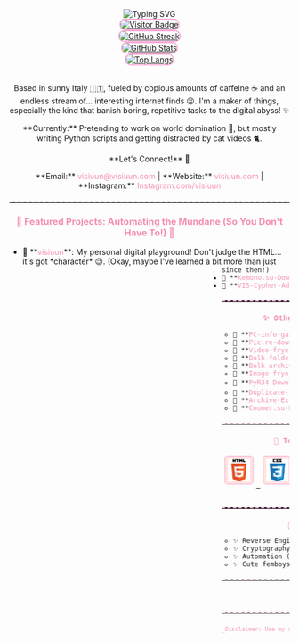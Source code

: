 <div align="center">
  <img src="https://readme-typing-svg.herokuapp.com?font=Fira+Code&size=30&pause=100&color=F9A8D4&vCenter=true&width=435&lines=✨+Hi+there+👋+I'm+Vis!+💖" alt="Typing SVG" />
</div>

<div align="center">
  <a href="https://visitor-badge.laobi.icu/badge?page_id=visiuun.visiuun">
    <img src="https://visitor-badge.laobi.icu/badge?page_id=visiuun.visiuun" alt="Visitor Badge" style="border-radius: 10px; border: 2px solid #F9A8D4;">
  </a>
</div>

<div align="center">
  <a href="https://github.com/visiuun">
    <img src="https://github-readme-streak-stats.herokuapp.com/?user=visiuun&theme=pastel-pink" alt="GitHub Streak" style="border-radius: 10px; border: 2px solid #F9A8D4;">
  </a>
</div>

<div align="center">
  <a href="https://github.com/visiuun">
    <img src="https://github-readme-stats.vercel.app/api?username=visiuun&show_icons=true&count_private=true&theme=pastel-pink" alt="GitHub Stats" style="border-radius: 10px; border: 2px solid #F9A8D4;">
  </a>
</div>

<div align="center">
  <a href="https://github.com/visiuun">
    <img src="https://github-readme-stats.vercel.app/api/top-langs/?username=visiuun&layout=compact&theme=pastel-pink" alt="Top Langs" style="border-radius: 10px; border: 2px solid #F9A8D4;">
  </a>
</div>

<br/>

<p align="center">
  Based in sunny Italy 🇮🇹, fueled by copious amounts of caffeine ☕ and an endless stream of... interesting internet finds 😜. I'm a maker of things, especially the kind that banish boring, repetitive tasks to the digital abyss! ✨
</p>

<p align="center">
  **Currently:**  Pretending to work on world domination 👑, but mostly writing Python scripts and getting distracted by cat videos 🐈.
</p>

<p align="center">
  **Let's Connect!** 🌸
</p>
<p align="center">
  **Email:** <a href="mailto:visiuun@visiuun.com" style="color: #F48FB1; text-decoration: none;">visiuun@visiuun.com</a> |
  **Website:** <a href="https://visiuun.com" style="color: #F48FB1; text-decoration: none;">visiuun.com</a> |
  **Instagram:** <a href="https://Instagram.com/visiuun" style="color: #F48FB1; text-decoration: none;">Instagram.com/visiuun</a>
</p>

<hr style="border-top: 2px dashed #F9A8D4; border-bottom: none; border-left: none; border-right: none; margin-top: 20px; margin-bottom: 20px;">

<div align="center">
  <h3 style="color: #F48FB1;">💖 Featured Projects: Automating the Mundane (So You Don't Have To!) 💖</h3>
</div>

<ul>
  <li>
    🌸 **<a href="https://github.com/visiuun/visiuun" style="color: #F48FB1; text-decoration: none;">visiuun</a>**: My personal digital playground!  Don't judge the HTML... it's got *character* 😉.  (Okay, maybe I've learned a bit more than just <code><marquee></code> since then!)
  </li>
  <li>
    🌸 **<a href="https://github.com/visiuun/Kemono.su-Downloader" style="color: #F48FB1; text-decoration: none;">Kemono.su-Downloader</a>**:  For... *research* purposes, obviously! 🧐  Think of it as digital archiving.  Yes, *archiving*!
  </li>
  <li>
    🌸 **<a href="https://github.com/visiuun/VIS-Cypher-Advanced" style="color: #F48FB1; text-decoration: none;">VIS-Cypher-Advanced</a>**: My brave (and possibly slightly naive) attempt at cryptography! 🔐  Please don't entrust your top-secret world domination plans to this just yet.  It's still learning!
  </li>
</ul>

<hr style="border-top: 2px dashed #F9A8D4; border-bottom: none; border-left: none; border-right: none; margin-top: 20px; margin-bottom: 20px;">

<div align="center">
  <h3 style="color: #F48FB1;">✨ Other Projects in My Digital Garden ✨</h3>
</div>

<ul>
  <li>🌸 **<a href="https://github.com/visiuun/pc-info-gatherer" style="color: #F48FB1; text-decoration: none;">PC-info-gatherer</a>**:  Gathers PC info.  (It's in the name! 😜)</li>
  <li>🌸 **<a href="https://github.com/visiuun/pic.re-downloader" style="color: #F48FB1; text-decoration: none;">Pic.re-downloader</a>**: Downloads pics from pic.re.  Surprise!</li>
  <li>🌸 **<a href="https://github.com/visiuun/Video-fryer" style="color: #F48FB1; text-decoration: none;">Video-fryer</a>**:  For when you need to turn a video into glorious digital chaos. 🔥 (Python)</li>
  <li>🌸 **<a href="https://github.com/visiuun/Bulk-folder-extractor" style="color: #F48FB1; text-decoration: none;">Bulk-folder-extractor</a>**: Extracts folders in bulk.  Efficiency is key!</li>
  <li>🌸 **<a href="https://github.com/visiuun/Bulk-archive-compressor" style="color: #F48FB1; text-decoration: none;">Bulk-archive-compressor</a>**: Compresses archives in bulk.  Storage space is precious!</li>
  <li>🌸 **<a href="https://github.com/visiuun/Image-fryer" style="color: #F48FB1; text-decoration: none;">Image-fryer</a>**: Make funny deep-fried images.  Because why not? 😂</li>
  <li>🌸 **<a href="https://github.com/visiuun/PyR34-Downloader" style="color: #F48FB1; text-decoration: none;">PyR34-Downloader</a>**:  ... Archival purposes, again! 📚  (Python)</li>
  <li>🌸 **<a href="https://github.com/visiuun/Duplicate-files-deleter" style="color: #F48FB1; text-decoration: none;">Duplicate-files-deleter</a>**:  Declutter your digital life! 🧹</li>
  <li>🌸 **<a href="https://github.com/visiuun/Archive-Extraction-Tool" style="color: #F48FB1; text-decoration: none;">Archive-Extraction-Tool</a>**: Extracts archives in bulk.  (Yes, more bulk actions!)</li>
  <li>🌸 **<a href="https://github.com/visiuun/Coomer.su-Downloader" style="color: #F48FB1; text-decoration: none;">Coomer.su-Downloader</a>**:  You know the drill by now... 😉</li>
</ul>

<hr style="border-top: 2px dashed #F9A8D4; border-bottom: none; border-left: none; border-right: none; margin-top: 20px; margin-bottom: 20px;">

<div align="center">
  <h3 style="color: #F48FB1;">💖 Tools & Languages I Tinker With 💖</h3>
</div>

<p align="center">
  <a href="https://www.w3.org/html/" target="_blank" rel="noreferrer">
    <img src="https://raw.githubusercontent.com/devicons/devicon/master/icons/html5/html5-original-wordmark.svg" alt="html5" width="40" height="40" style="margin: 5px; border-radius: 5px; border: 1px solid #F9A8D4; background-color: #FFE4E1; padding: 5px;">
  </a>
  <a href="https://www.w3schools.com/css/" target="_blank" rel="noreferrer">
    <img src="https://raw.githubusercontent.com/devicons/devicon/master/icons/css3/css3-original-wordmark.svg" alt="css3" width="40" height="40" style="margin: 5px; border-radius: 5px; border: 1px solid #F9A8D4; background-color: #FFE4E1; padding: 5px;">
  </a>
  <a href="https://www.w3schools.com/css/" target="_blank" rel="noreferrer">
    <img src="https://raw.githubusercontent.com/devicons/devicon/master/icons/cplusplus/cplusplus-original.svg" alt="cplusplus" width="40" height="40" style="margin: 5px; border-radius: 5px; border: 1px solid #F9A8D4; background-color: #FFE4E1; padding: 5px;">
  </a>
  <a href="https://developer.mozilla.org/en-US/docs/Web/JavaScript" target="_blank" rel="noreferrer">
    <img src="https://raw.githubusercontent.com/devicons/devicon/master/icons/javascript/javascript-original.svg" alt="javascript" width="40" height="40" style="margin: 5px; border-radius: 5px; border: 1px solid #F9A8D4; background-color: #FFE4E1; padding: 5px;">
  </a>
  <a href="https://git-scm.com/" target="_blank" rel="noreferrer">
    <img src="https://www.vectorlogo.zone/logos/git-scm/git-scm-icon.svg" alt="git" width="40" height="40" style="margin: 5px; border-radius: 5px; border: 1px solid #F9A8D4; background-color: #FFE4E1; padding: 5px;">
  </a>
    <a href="https://www.lua.org/" target="_blank" rel="noreferrer">
    <img src="https://raw.githubusercontent.com/devicons/devicon/master/icons/lua/lua-original.svg" alt="lua" width="40" height="40" style="margin: 5px; border-radius: 5px; border: 1px solid #F9A8D4; background-color: #FFE4E1; padding: 5px;">
  </a>
  <a href="https://www.python.org" target="_blank" rel="noreferrer">
    <img src="https://raw.githubusercontent.com/devicons/devicon/master/icons/python/python-original.svg" alt="python" width="40" height="40" style="margin: 5px; border-radius: 5px; border: 1px solid #F9A8D4; background-color: #FFE4E1; padding: 5px;">
  </a>
  <a href="https://www.mysql.com/" target="_blank" rel="noreferrer">
    <img src="https://raw.githubusercontent.com/devicons/devicon/master/icons/mysql/mysql-original-wordmark.svg" alt="mysql" width="40" height="40" style="margin: 5px; border-radius: 5px; border: 1px solid #F9A8D4; background-color: #FFE4E1; padding: 5px;">
  </a>
</p>

<hr style="border-top: 2px dashed #F9A8D4; border-bottom: none; border-left: none; border-right: none; margin-top: 20px; margin-bottom: 20px;">

<div align="center">
  <h3 style="color: #F48FB1;">🌸 Currently Enchanted By... 🌸</h3>
</div>

<ul>
  <li>✨ Reverse Engineering (slowly unraveling the mysteries!)</li>
  <li>✨ Cryptography (deciphering secrets, one bit at a time!)</li>
  <li>✨ Automation (making machines do the chores! 😉)</li>
  <li>✨ Cute femboys (💖 ... just putting it out there!)</li>
</ul>

<hr style="border-top: 2px dashed #F9A8D4; border-bottom: none; border-left: none; border-right: none; margin-top: 20px; margin-bottom: 20px;">

<div align="center">
  <h3 style="color: #F48FB1;">🌸 GitHub Garden Activity 🌸</h3>
</div>

<!--START_SECTION:github_activity-->
<!--END_SECTION:github_activity-->

<hr style="border-top: 2px dashed #F9A8D4; border-bottom: none; border-left: none; border-right: none; margin-top: 20px; margin-bottom: 20px;">

<p align="center">
  <small style="color: #F48FB1;">_Disclaimer: Use my code responsibly and ethically. I'm not liable if your deep-fried memes become sentient._ 😉</small>
</p>

